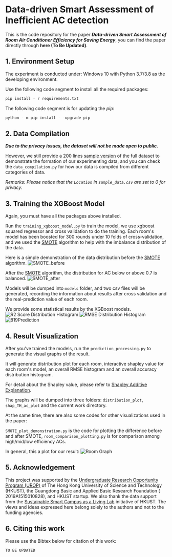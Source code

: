 # Data-driven Smart Assessment of Inefficient AC detection

This is the code repository for the paper ***Data-driven Smart Assessment of Room Air Conditioner Efficiency for Saving
Energy***, you can find the paper directly through **here (To Be Updated)**.

[comment]: <> (*Remark: The paper is currently under review at [Applied Energy]&#40;https://www.journals.elsevier.com/applied-energy&#41;.*)

## 1. Environment Setup

The experiment is conducted under: Windows 10 with Python 3.7/3.8 as the developing environment.

Use the following code segment to install all the required packages:

```python
pip install - r requirements.txt
```

The following code segment is for updating the *pip*:

```python
python - m pip install - -upgrade pip
```

## 2. Data Compilation

***Due to the privacy issues, the dataset will not be made open to public.***

However, we still provide a 200
lines [sample version](https://github.com/MighTy-Weaver/Inefficient-AC-detection/blob/main/demo/sample_data.csv) of the
full dataset to demonstrate the formation of our experimenting data, and you can check the `data_compilation.py` for how
our data is compiled from different categories of data.

*Remarks: Please notice that the `Location` in `sample_data.csv` are set to 0 for privacy.*

## 3. Training the XGBoost Model

Again, you must have all the packages above installed.

Run the `training_xgboost_model.py` to train the model, we use xgboost squared regressor and cross validation to do the
training. Each room's model has been boosted for 300 rounds under 10 folds of cross-validation, and we used
the [SMOTE](https://doi.org/10.1613/jair.953) algorithm to help with the imbalance distribution of the data.

Here is a simple demonstration of the data distribution before the [SMOTE](https://doi.org/10.1613/jair.953) algorithm.
![SMOTE_before](demo/SMOTE_Before.png)

After the [SMOTE](https://doi.org/10.1613/jair.953) algorithm, the distribution for AC below or above 0.7 is balanced.
![SMOTE_after](demo/SMOTE_After.png)

Models will be dumped into `models` folder, and two csv files will be generated, recording the information about results
after cross validation and the real-prediction value of each room.

We provide some statistical results by the XGBoost models.
![R2 Score Distribution Histogram](demo/R2_Dis.png)
![RMSE Distribution Histogram](demo/RMSE_Dis.png)
![819Prediction](demo/Room_demo.png)

## 4. Result Visualization

After you've trained the models, run the `prediction_processing.py` to generate the visual graphs of the result.

It will generate distribution plot for each room, interactive shapley value for each room's model, an overall RMSE
histogram and an overall accuracy distribution histogram.

For detail about the Shapley value, please refer to [Shapley Additive Explanation](https://github.com/slundberg/shap).

The graphs will be dumped into three folders: `distribution_plot`, `shap_TH_ac_plot` and the current work directory.

At the same time, there are also some codes for other visualizations used in the paper:

`SMOTE_plot_demonstration.py` is the code for plotting the difference before and after
SMOTE, `room_comparison_plotting.py` is for comparison among high/mid/low efficiency ACs.

In general, this a plot for our result:
![Room Graph](demo/Room_dis.png)

## 5. Acknowledgement

This project was supported by the [Undergraduate Research Opportunity Program (UROP)](https://urop.ust.hk/) of The Hong
Kong University of Science and Technology (HKUST), the Guangdong Basic and Applied Basic Research Foundation (
2019A1515010828), and HKUST startup. We also thank the data support from
the [Sustainable Smart Campus as a Living Lab](https://ssc.hkust.edu.hk/)
initiative of HKUST. The views and ideas expressed here belong solely to the authors and not to the funding agencies.

## 6. Citing this work

Please use the Bibtex below for citation of this work:

```
TO BE UPDATED
```
